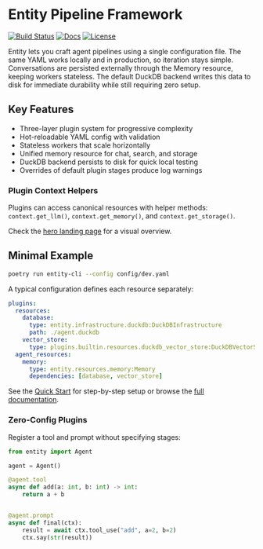 # Entity Pipeline Framework

[![Build Status](https://github.com/Ladvien/entity/actions/workflows/test.yml/badge.svg)](https://github.com/Ladvien/entity/actions/workflows/test.yml)
[![Docs](https://img.shields.io/badge/docs-latest-brightgreen.svg)](https://entity.readthedocs.io/en/latest/)
[![License](https://img.shields.io/badge/license-MIT-blue.svg)](LICENSE)

Entity lets you craft agent pipelines using a single configuration file. The same YAML works locally and in production, so iteration stays simple. Conversations are persisted externally through the Memory resource, keeping workers stateless. The default DuckDB backend writes this data to disk for immediate durability while still requiring zero setup.

## Key Features
- Three-layer plugin system for progressive complexity
- Hot-reloadable YAML config with validation
- Stateless workers that scale horizontally
- Unified memory resource for chat, search, and storage
- DuckDB backend persists to disk for quick local testing
- Overrides of default plugin stages produce log warnings

### Plugin Context Helpers
Plugins can access canonical resources with helper methods:
`context.get_llm()`, `context.get_memory()`, and `context.get_storage()`.

Check the [hero landing page](https://entity.readthedocs.io/en/latest/) for a visual overview.

## Minimal Example
```bash
poetry run entity-cli --config config/dev.yaml
```

A typical configuration defines each resource separately:

```yaml
plugins:
  resources:
    database:
      type: entity.infrastructure.duckdb:DuckDBInfrastructure
      path: ./agent.duckdb
    vector_store:
      type: plugins.builtin.resources.duckdb_vector_store:DuckDBVectorStore
  agent_resources:
    memory:
      type: entity.resources.memory:Memory
      dependencies: [database, vector_store]
```

See the [Quick Start](docs/source/quick_start.md) for step-by-step setup or browse the [full documentation](https://entity.readthedocs.io/en/latest/).

### Zero-Config Plugins

Register a tool and prompt without specifying stages:

```python
from entity import Agent

agent = Agent()

@agent.tool
async def add(a: int, b: int) -> int:
    return a + b


@agent.prompt
async def final(ctx):
    result = await ctx.tool_use("add", a=2, b=2)
    ctx.say(str(result))
```
